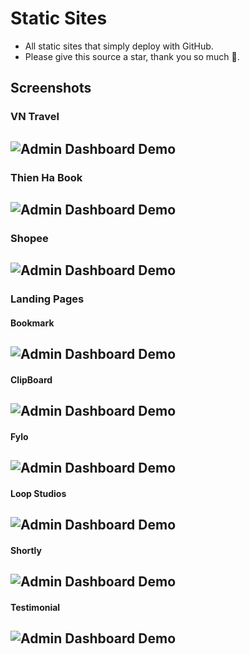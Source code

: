 # Static Sites

- All static sites that simply deploy with GitHub.
- Please give this source a star, thank you so much 🥰.

## Screenshots

### VN Travel
![Admin Dashboard Demo](images/vn-travel.webp)
---

### Thien Ha Book
![Admin Dashboard Demo](images/thien-ha-book.webp)
---

### Shopee
![Admin Dashboard Demo](images/shopee.webp)
---

### Landing Pages

#### Bookmark
![Admin Dashboard Demo](images/bookmark.webp)
---

#### ClipBoard
![Admin Dashboard Demo](images/clipboard.webp)
---

#### Fylo
![Admin Dashboard Demo](images/fylo.webp)
---

#### Loop Studios
![Admin Dashboard Demo](images/loop-studios.webp)
---

#### Shortly
![Admin Dashboard Demo](images/shortly.webp)
---

#### Testimonial
![Admin Dashboard Demo](images/testimonial.webp)
---
